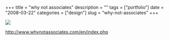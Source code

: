 +++
title = "why not associates"
description = ""
tags = ["portfolio"]
date = "2008-03-22"
categories = ["design"]
slug = "why-not-associates"
+++


 

  <div id="screens-thumbs" class="clearfix">
    <div class="txt-center" id="design-submission"><a href="http://www.whynotassociates.com/en/index.php"><img id='bluga-thumbnail-795' class='bluga-thumbnail large' src='http://media.konigi.com/bluga/
wt47f2778c629c4_0.jpg'/></a></div>  
  </div>   
<p><a href="http://www.whynotassociates.com/en/index.php">http://www.whynotassociates.com/en/index.php</a></p>




